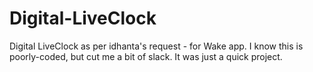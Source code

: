 Digital-LiveClock
=================

Digital LiveClock as per idhanta's request - for Wake app.
I know this is poorly-coded, but cut me a bit of slack. It was just a quick project.
